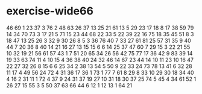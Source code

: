 # exercise-wide66
46
69
1
23
37
3
76
2
48
63
26
37
13
25
21
61
13
5
29
23
17
18
8
17
38
59
79
14
34
70
73
3
17
21
5
71
15
23
44
68
22
33
5
22
39
22
16
75
18
35
45
51
8
3
18
47
13
25
26
3
32
9
30
26
8
5
3
36
76
40
7
33
27
61
81
25
57
31
35
9
40
44
7
20
36
8
40
14
21
16
27
13
15
15
6
6
14
25
37
47
60
7
29
15
3
22
21
55
10
32
19
21
56
61
57
43
1
7
51
20
65
34
26
56
42
75
77
17
36
42
9
83
39
14
19
33
63
74
11
4
10
15
4
36
38
40
24
32
46
14
67
23
44
14
10
11
23
10
16
47
22
27
32
26
8
15
6
6
25
34
2
38
13
54
5
50
9
22
33
24
73
78
13
41
6
32
28
11
17
4
49
56
24
72
4
31
36
17
36
1
73
1
77
7
61
8
29
8
33
10
29
30
18
34
40
4
16
2
31
11
1
72
4
37
9
24
31
37
19
27
10
31
18
30
37
25
74
5
45
4
34
61
52
1
26
27
15
55
3
5
50
37
63
66
44
6
12
1
12
13
1
64
21

